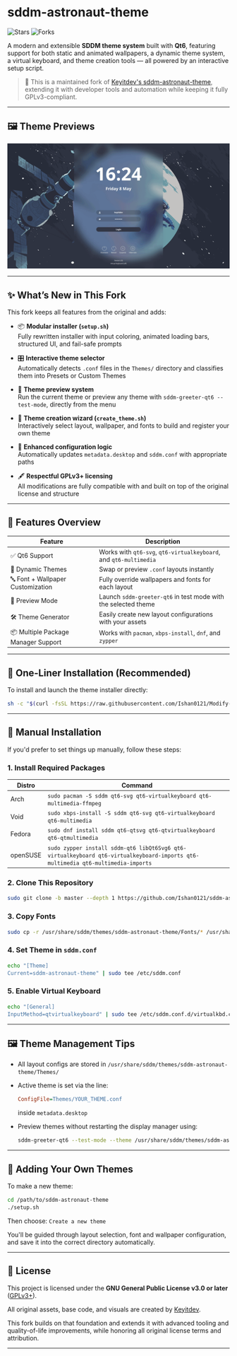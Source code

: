 # sddm-astronaut-theme

![Stars](https://img.shields.io/github/stars/keyitdev/sddm-astronaut-theme?color=dd864a&labelColor=1b1b25&style=for-the-badge)
![Forks](https://img.shields.io/github/forks/keyitdev/sddm-astronaut-theme?color=bf616a&labelColor=1b1b25&style=for-the-badge)

A modern and extensible **SDDM theme system** built with **Qt6**, featuring support for both static and animated wallpapers, a dynamic theme system, a virtual keyboard, and theme creation tools — all powered by an interactive setup script.

> 🧠 This is a maintained fork of [Keyitdev's sddm-astronaut-theme](https://github.com/Keyitdev/sddm-astronaut-theme), extending it with developer tools and automation while keeping it fully GPLv3-compliant.

---

## 🖼️ Theme Previews

<img src="https://github.com/Keyitdev/screenshots/blob/master/sddm-astronaut-theme/master/all_themes.gif?raw=true" alt="Theme Preview" width="700"/>

---

## ✨ What’s New in This Fork

This fork keeps all features from the original and adds:

- 📦 **Modular installer (`setup.sh`)**  
  Fully rewritten installer with input coloring, animated loading bars, structured UI, and fail-safe prompts

- 🎛️ **Interactive theme selector**  
  Automatically detects `.conf` files in the `Themes/` directory and classifies them into Presets or Custom Themes

- 🧪 **Theme preview system**  
  Run the current theme or preview any theme with `sddm-greeter-qt6 --test-mode`, directly from the menu

- 🧰 **Theme creation wizard (`create_theme.sh`)**  
  Interactively select layout, wallpaper, and fonts to build and register your own theme

- 🎨 **Enhanced configuration logic**  
  Automatically updates `metadata.desktop` and `sddm.conf` with appropriate paths

- 🖋️ **Respectful GPLv3+ licensing**  
  All modifications are fully compatible with and built on top of the original license and structure

---

## 🔧 Features Overview

| Feature                          | Description                                                                 |
|----------------------------------|-----------------------------------------------------------------------------|
| ✅ Qt6 Support                   | Works with `qt6-svg`, `qt6-virtualkeyboard`, and `qt6-multimedia`          |
| 🎨 Dynamic Themes               | Swap or preview `.conf` layouts instantly                                  |
| 🔤 Font + Wallpaper Customization| Fully override wallpapers and fonts for each layout                        |
| 🧪 Preview Mode                 | Launch `sddm-greeter-qt6` in test mode with the selected theme             |
| 🛠️ Theme Generator             | Easily create new layout configurations with your assets                   |
| 📦 Multiple Package Manager Support | Works with `pacman`, `xbps-install`, `dnf`, and `zypper`                 |

---

## 🚀 One-Liner Installation (Recommended)

To install and launch the theme installer directly:

```bash
sh -c "$(curl -fsSL https://raw.githubusercontent.com/Ishan0121/Modify-SDDM-theme/main/setup.sh)"
````
---

## 🧰 Manual Installation

If you'd prefer to set things up manually, follow these steps:

### 1. Install Required Packages

| Distro   | Command                                                                  |
| -------- | ------------------------------------------------------------------------ |
| Arch     | `sudo pacman -S sddm qt6-svg qt6-virtualkeyboard qt6-multimedia-ffmpeg`  |
| Void     | `sudo xbps-install -S sddm qt6-svg qt6-virtualkeyboard qt6-multimedia`   |
| Fedora   | `sudo dnf install sddm qt6-qtsvg qt6-qtvirtualkeyboard qt6-qtmultimedia` |
| openSUSE | `sudo zypper install sddm-qt6 libQt6Svg6 qt6-virtualkeyboard qt6-virtualkeyboard-imports qt6-multimedia qt6-multimedia-imports `        |

### 2. Clone This Repository

```bash
sudo git clone -b master --depth 1 https://github.com/Ishan0121/sddm-astronaut-theme.git /usr/share/sddm/themes/sddm-astronaut-theme
```

### 3. Copy Fonts

```bash
sudo cp -r /usr/share/sddm/themes/sddm-astronaut-theme/Fonts/* /usr/share/fonts/
```

### 4. Set Theme in `sddm.conf`

```bash
echo "[Theme]
Current=sddm-astronaut-theme" | sudo tee /etc/sddm.conf
```

### 5. Enable Virtual Keyboard

```bash
echo "[General]
InputMethod=qtvirtualkeyboard" | sudo tee /etc/sddm.conf.d/virtualkbd.conf
```

---

## 🖼️ Theme Management Tips

* All layout configs are stored in `/usr/share/sddm/themes/sddm-astronaut-theme/Themes/`
* Active theme is set via the line:

  ```ini
  ConfigFile=Themes/YOUR_THEME.conf
  ```

  inside `metadata.desktop`
* Preview themes without restarting the display manager using:

  ```bash
  sddm-greeter-qt6 --test-mode --theme /usr/share/sddm/themes/sddm-astronaut-theme
  ```

---

## 🧩 Adding Your Own Themes

To make a new theme:

```bash
cd /path/to/sddm-astronaut-theme
./setup.sh
```

Then choose: `Create a new theme`

You'll be guided through layout selection, font and wallpaper configuration, and save it into the correct directory automatically.

---

## 📜 License

This project is licensed under the **GNU General Public License v3.0 or later** ([GPLv3+](https://www.gnu.org/licenses/gpl-3.0.html)).

All original assets, base code, and visuals are created by [Keyitdev](https://github.com/Keyitdev).

This fork builds on that foundation and extends it with advanced tooling and quality-of-life improvements, while honoring all original license terms and attribution.

---

```
